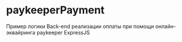 # paykeeperPayment
Пример логики Back-end реализации оплаты при помощи онлайн-эквайринга paykeeper ExpressJS

